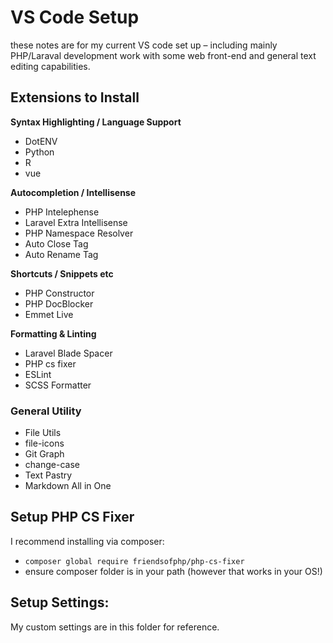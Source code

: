 # VS Code Setup
these notes are for my current VS code set up – including mainly PHP/Laraval development work with some web front-end and general text editing capabilities.

## Extensions to Install

**Syntax Highlighting / Language Support**

- DotENV
- Python
- R
- vue

**Autocompletion / Intellisense**

- PHP Intelephense
- Laravel Extra Intellisense
- PHP Namespace Resolver
- Auto Close Tag
- Auto Rename Tag


**Shortcuts / Snippets etc**
- PHP Constructor
- PHP DocBlocker
- Emmet Live

**Formatting & Linting**
- Laravel Blade Spacer
- PHP cs fixer
- ESLint
- SCSS Formatter


### General Utility

- File Utils
- file-icons
- Git Graph
- change-case
- Text Pastry
- Markdown All in One

## Setup PHP CS Fixer
I recommend installing via composer:
 -  `composer global require friendsofphp/php-cs-fixer`
 - ensure composer folder is in your path (however that works in your OS!)
 
 
 ## Setup Settings:
 My custom settings are in this folder for reference. 
